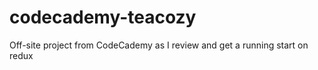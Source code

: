 # codecademy-teacozy

Off-site project from CodeCademy as I review and get a running start on redux
